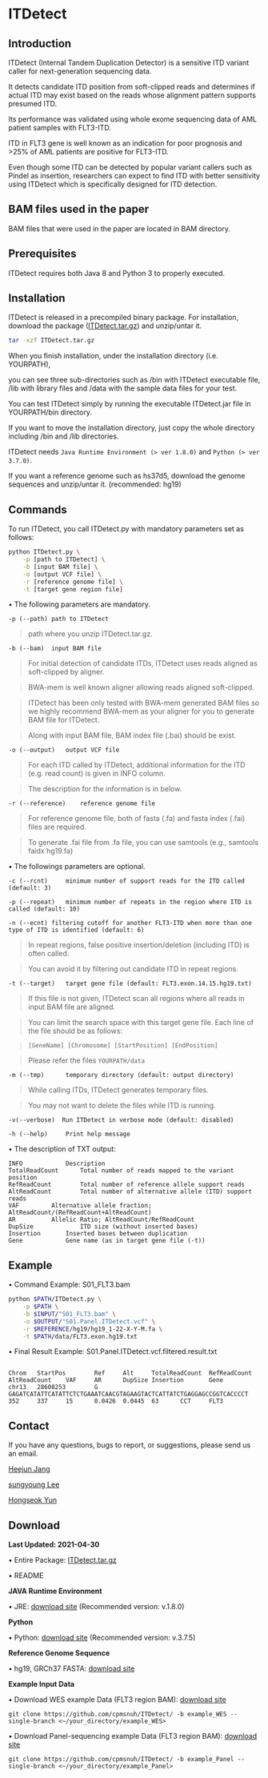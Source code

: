 # ITDetect


## Introduction

ITDetect (Internal Tandem Duplication Detector) is a sensitive ITD variant caller for next-generation sequencing data.

It detects candidate ITD position from soft-clipped reads and determines if actual ITD may exist based on the reads whose alignment pattern supports presumed ITD. 

Its performance was validated using whole exome sequencing data of AML patient samples with FLT3-ITD.

ITD in FLT3 gene is well known as an indication for poor prognosis and >25% of AML patients are positive for FLT3-ITD.

Even though some ITD can be detected by popular variant callers such as Pindel as insertion, researchers can expect to find ITD with better sensitivity using ITDetect which is specifically designed for ITD detection.


## BAM files used in the paper

BAM files that were used in the paper are located in BAM directory.


## Prerequisites

ITDetect requires both Java 8 and Python 3 to properly executed.


## Installation

ITDetect is released in a precompiled binary package. For installation, download the package ([ITDetect.tar.gz](https://github.com/cpmsnuh/ITDetect/blob/main/ITDetect.tar.gz)) and unzip/untar it.

```bash
tar -xzf ITDetect.tar.gz
```

When you finish installation, under the installation directory (i.e. YOURPATH),

you can see three sub-directories such as /bin with ITDetect executable file, /lib with library files and /data with the sample data files for your test.

You can test ITDetect simply by running the executable ITDetect.jar file in YOURPATH/bin directory.

If you want to move the installation directory, just copy the whole directory including /bin and /lib directories.

ITDetect needs `Java Runtime Environment (> ver 1.8.0)` and `Python (> ver 3.7.0)`.

If you want a reference genome such as hs37d5, download the genome sequences and unzip/untar it. (recommended: hg19)


## Commands

To run ITDetect, you call ITDetect.py with mandatory parameters set as follows:

```bash
python ITDetect.py \
	-p [path to ITDetect] \
	-b [input BAM file] \
	-o [output VCF file] \
	-r [reference genome file] \
	-t [target gene region file]
```

•	The following parameters are mandatory.
```
-p (--path)	path to ITDetect
```

> path where you unzip ITDetect.tar.gz.

```
-b (--bam)	input BAM file
```

> For initial detection of candidate ITDs, ITDetect uses reads aligned as soft-clipped by aligner.

> BWA-mem is well known aligner allowing reads aligned soft-clipped.

> ITDetect has been only tested with BWA-mem generated BAM files so we highly recommend BWA-mem as your aligner for you to generate BAM file for ITDetect.

> Along with input BAM file, BAM index file (.bai) should be exist.

```
-o (--output)	output VCF file
```
> For each ITD called by ITDetect, additional information for the ITD (e.g. read count) is given in INFO column.

> The description for the information is in below.

```
-r (--reference)	reference genome file
```
> For reference genome file, both of fasta (.fa) and fasta index (.fai) files are required.

> To generate .fai file from .fa file, you can use samtools 
(e.g., samtools faidx hg19.fa)

•	The followings parameters are optional.

```
-c (--rcnt)     minimum number of support reads for the ITD called (default: 3)
```

```
-p (--repeat)   minimum number of repeats in the region where ITD is called (default: 10)
```

```
-n (--ecnt)	filtering cutoff for another FLT3-ITD when more than one type of ITD is identified (default: 6)
```

> In repeat regions, false positive insertion/deletion (including ITD) is often called.

> You can avoid it by filtering out candidate ITD in repeat regions.


```
-t (--target)	target gene file (default: FLT3.exon.14.15.hg19.txt)
```

> If this file is not given, ITDetect scan all regions where all reads in input BAM file are aligned.

> You can limit the search space with this target gene file. Each line of the file should be as follows:

> `[GeneName] [Chromosome] [StartPosition] [EndPosition]`

> Please refer the files `YOURPATH/data`

```
-m (--tmp)      temporary directory (default: output directory)
```

> While calling ITDs, ITDetect generates temporary files.

> You may not want to delete the files while ITD is running.

```
-v(--verbose)  Run ITDetect in verbose mode (default: disabled)
```

```
-h (--help)     Print help message
```

•	The description of TXT output:

```
INFO			Description
TotalReadCount	  	Total number of reads mapped to the variant position
RefReadCount		Total number of reference allele support reads
AltReadCount		Total number of alternative allele (ITD) support reads
VAF			Alternative allele fraction; AltReadCount/(RefReadCount+AltReadCount)
AR			Allelic Ratio; AltReadCount/RefReadCount
DupSize		     	ITD size (without inserted bases)
Insertion		Inserted bases between duplication
Gene			Gene name (as in target gene file (-t))
```


## Example

•	Command Example: S01_FLT3.bam

```bash
python $PATH/ITDetect.py \
	-p $PATH \
	-b $INPUT/"S01_FLT3.bam" \
	-o $OUTPUT/"S01.Panel.ITDetect.vcf" \
	-r $REFERENCE/hg19/hg19_1-22-X-Y-M.fa \
	-t $PATH/data/FLT3.exon.hg19.txt
```

•	Final Result Example: S01.Panel.ITDetect.vcf.filtered.result.txt
```

Chrom   StartPos        Ref     Alt     TotalReadCount  RefReadCount    AltReadCount    VAF     AR      DupSize Insertion       Gene
chr13   28608253        G       GAGATCATATTCATATTCTCTGAAATCAACGTAGAAGTACTCATTATCTGAGGAGCCGGTCACCCCT     352     337     15      0.0426  0.0445  63      CCT     FLT3

```

## Contact

If you have any questions, bugs to report, or suggestions, please send us an email.

[Heejun Jang](mailto:starz77@snu.ac.kr)

[sungyoung Lee](mailto:me@lsy.io)

[Hongseok Yun](mailto:entropy.yun@gmail.com)


## Download

**Last Updated: 2021-04-30**

•	Entire Package: [ITDetect.tar.gz](https://github.com/cpmsnuh/ITDetect/blob/main/ITDetect.tar.gz)

•	README

**JAVA Runtime Environment**

•	JRE: [download site](https://java.com/download/)
	(Recommended version: v.1.8.0)

**Python**

•	Python: [download site](https://www.python.org/downloads/)
	(Recommended version: v.3.7.5)

**Reference Genome Sequence**

•	hg19, GRCh37 FASTA: [download site](https://gatk.broadinstitute.org/hc/en-us/articles/360035890711-GRCh37-hg19-b37-humanG1Kv37-Human-Reference-Discrepancies)

**Example Input Data**

• 	Download WES example Data (FLT3 region BAM): [download site](https://github.com/cpmsnuh/ITDetect/tree/example_WES)
	
	
	git clone https://github.com/cpmsnuh/ITDetect/ -b example_WES --single-branch <~/your_directory/example_WES>
	

• 	Download Panel-sequencing example Data (FLT3 region BAM): [download site](https://github.com/cpmsnuh/ITDetect/tree/example_Panel) 
	
	
	git clone https://github.com/cpmsnuh/ITDetect/ -b example_Panel --single-branch <~/your_directory/example_Panel>
	
